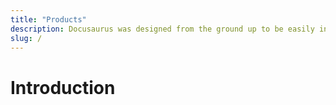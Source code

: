 ```yaml
---
title: "Products"
description: Docusaurus was designed from the ground up to be easily installed and used to get your website up and running quickly.
slug: /
---
```


# Introduction
